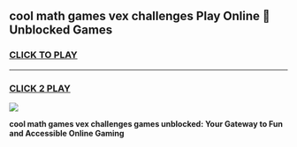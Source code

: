 
## cool math games vex challenges Play Online 👋 Unblocked Games
<h3>
<a href="https://news.freeplayer.one?title=cool_math_games_vex_challenges&ref=17CMG">CLICK TO PLAY</a></h3>
<hr>

<h3>
<a href="https://news.freeplayer.one?title=cool_math_games_vex_challenges&ref=17CMG">CLICK 2 PLAY</a>
  
</h3>

<a href="https://news.freeplayer.one?title=cool_math_games_vex_challenges&ref=17CMG/"><img src="https://clearcache.store/games.png"></a>


**cool math games vex challenges games unblocked: Your Gateway to Fun and Accessible Online Gaming**
